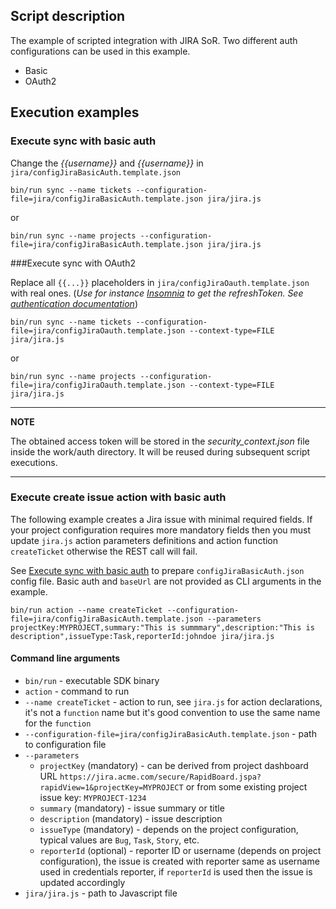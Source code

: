## Script description
The example of scripted integration with JIRA SoR. 
Two different auth configurations can be used in this example.
* Basic
* OAuth2

## Execution examples

<a id="basicAuth"></a>
### Execute sync with basic auth

Change the _{{username}}_ and _{{username}}_ in `jira/configJiraBasicAuth.template.json`

`bin/run sync --name tickets --configuration-file=jira/configJiraBasicAuth.template.json jira/jira.js`

or

`bin/run sync --name projects --configuration-file=jira/configJiraBasicAuth.template.json jira/jira.js`

###Execute sync with OAuth2

Replace all `{{...}}` placeholders in `jira/configJiraOauth.template.json` with real ones.
(_Use for instance [Insomnia](https://insomnia.rest) to get the refreshToken.
See [authentication documentation](https://support.insomnia.rest/article/38-authentication)_)

`bin/run sync --name tickets --configuration-file=jira/configJiraOauth.template.json --context-type=FILE jira/jira.js`

or

`bin/run sync --name projects --configuration-file=jira/configJiraOauth.template.json --context-type=FILE  jira/jira.js`
       
---
**NOTE**

The obtained access token will be stored in the _security_context.json_ file inside the work/auth directory. It will be reused during subsequent script executions.

---

### Execute create issue action with basic auth

The following example creates a Jira issue with minimal required fields. If your project configuration requires more
mandatory fields then you must update `jira.js` action parameters definitions and action function `createTicket`
otherwise the REST call will fail.

See [Execute sync with basic auth](#basicAuth) to prepare `configJiraBasicAuth.json` config file. Basic auth
and `baseUrl` are not provided as CLI arguments in the example.

`bin/run action --name createTicket --configuration-file=jira/configJiraBasicAuth.template.json --parameters projectKey:MYPROJECT,summary:"This is summmary",description:"This is description",issueType:Task,reporterId:johndoe jira/jira.js`

#### Command line arguments

* `bin/run` - executable SDK binary
* `action` - command to run
* `--name createTicket` - action to run, see `jira.js` for action declarations, it's not a `function` name but it's good convention to use the same name for the `function`
* `--configuration-file=jira/configJiraBasicAuth.template.json` - path to configuration file
* `--parameters`
    * `projectKey` (mandatory) - can be derived from project dashboard
      URL `https://jira.acme.com/secure/RapidBoard.jspa?rapidView=1&projectKey=MYPROJECT` or from some existing project
      issue key: `MYPROJECT-1234`
    * `summary` (mandatory) - issue summary or title
    * `description` (mandatory) - issue description
    * `issueType` (mandatory) - depends on the project configuration, typical values are `Bug`, `Task`, `Story`, etc.
    * `reporterId` (optional) - reporter ID or username (depends on project configuration), the issue is created with reporter same as username used in credentials reporter, if `reporterId` is used then the issue is updated accordingly
* `jira/jira.js` - path to Javascript file   
